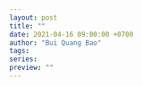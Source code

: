 ```yaml
---
layout: post
title: ""
date: 2021-04-16 09:00:00 +0700
author: "Bui Quang Bao"
tags: 
series:
preview: ""
---
```



